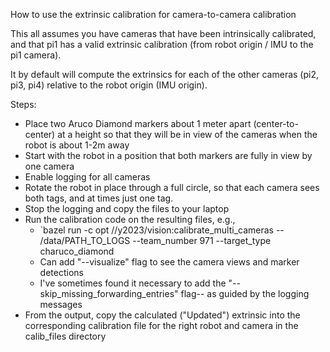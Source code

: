 How to use the extrinsic calibration for camera-to-camera calibration

This all assumes you have cameras that have been intrinsically
calibrated, and that pi1 has a valid extrinsic calibration (from robot
origin / IMU to the pi1 camera).

It by default will compute the extrinsics for each of the other cameras (pi2,
pi3, pi4) relative to the robot origin (IMU origin).

Steps:
* Place two Aruco Diamond markers about 1 meter apart
  (center-to-center) at a height so that they will be in view of the
  cameras when the robot is about 1-2m away
* Start with the robot in a position that both markers are fully in
  view by one camera
* Enable logging for all cameras
* Rotate the robot in place through a full circle, so that each camera sees both tags, and at times just one tag.
* Stop the logging and copy the files to your laptop
* Run the calibration code on the resulting files, e.g.,
  * `bazel run -c opt //y2023/vision:calibrate_multi_cameras -- /data/PATH_TO_LOGS --team_number 971 --target_type charuco_diamond
  * Can add "--visualize" flag to see the camera views and marker detections
  * I've sometimes found it necessary to add the "--skip_missing_forwarding_entries" flag-- as guided by the logging messages
* From the output, copy the calculated ("Updated") extrinsic into the
  corresponding calibration file for the right robot and camera in the
  calib_files directory